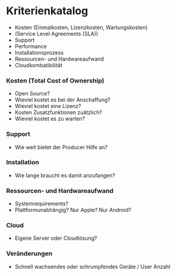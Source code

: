# Kriterienkatalog
 - Kosten (Einmalkosten, Lizenzkosten, Wartungskosten)
 - (Service Level Agreements (SLA))
 - Support
 - Performance
 - Installationsprozess
 - Ressourcen- und Hardwareaufwand
 - Cloudkombatibilität
 
### Kosten (Total Cost of Ownership)
- Open Source?
- Wieviel kostet es bei der Anschaffung?
- Wieviel kostet eine Lizenz?
- Kosten Zusatzfunktionen zuätzlich?
- Wieviel kostet es zu warten?

### Support
- Wie weit bietet der Producer Hilfe an?

### Installation
- Wie lange braucht es damit anzufangen?

### Ressourcen- und Hardwareaufwand
- Systemrequirements?
- Plattformunabhängig? Nur Apple? Nur Android?

### Cloud
 - Eigene Server oder Cloudlösung?

 
### Veränderungen
 - Schnell wachsendes oder schrumpfendes  Geräte / User Anzahl 
 
